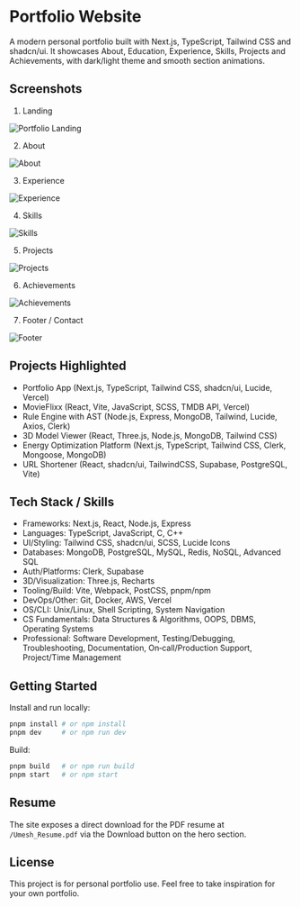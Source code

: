 # Portfolio Website

A modern personal portfolio built with Next.js, TypeScript, Tailwind CSS and shadcn/ui. It showcases About, Education, Experience, Skills, Projects and Achievements, with dark/light theme and smooth section animations.

## Screenshots

1. Landing

![Portfolio Landing](/images/portfolio-landingpage.png)

2. About

![About](/images/pf-about.png)

3. Experience

![Experience](/images/pf-exp.png)

4. Skills

![Skills](/images/pf-skills.png)

5. Projects

![Projects](/images/pf-projects.png)

6. Achievements

![Achievements](/images/pf-achivedments.png)

7. Footer / Contact

![Footer](/images/pf-footer.png)

## Projects Highlighted

- Portfolio App (Next.js, TypeScript, Tailwind CSS, shadcn/ui, Lucide, Vercel)
- MovieFlixx (React, Vite, JavaScript, SCSS, TMDB API, Vercel)
- Rule Engine with AST (Node.js, Express, MongoDB, Tailwind, Lucide, Axios, Clerk)
- 3D Model Viewer (React, Three.js, Node.js, MongoDB, Tailwind CSS)
- Energy Optimization Platform (Next.js, TypeScript, Tailwind CSS, Clerk, Mongoose, MongoDB)
- URL Shortener (React, shadcn/ui, TailwindCSS, Supabase, PostgreSQL, Vite)

## Tech Stack / Skills

- Frameworks: Next.js, React, Node.js, Express
- Languages: TypeScript, JavaScript, C, C++
- UI/Styling: Tailwind CSS, shadcn/ui, SCSS, Lucide Icons
- Databases: MongoDB, PostgreSQL, MySQL, Redis, NoSQL, Advanced SQL
- Auth/Platforms: Clerk, Supabase
- 3D/Visualization: Three.js, Recharts
- Tooling/Build: Vite, Webpack, PostCSS, pnpm/npm
- DevOps/Other: Git, Docker, AWS, Vercel
- OS/CLI: Unix/Linux, Shell Scripting, System Navigation
- CS Fundamentals: Data Structures & Algorithms, OOPS, DBMS, Operating Systems
- Professional: Software Development, Testing/Debugging, Troubleshooting, Documentation, On‑call/Production Support, Project/Time Management

## Getting Started

Install and run locally:

```bash
pnpm install # or npm install
pnpm dev     # or npm run dev
```

Build:

```bash
pnpm build   # or npm run build
pnpm start   # or npm start
```

## Resume

The site exposes a direct download for the PDF resume at `/Umesh_Resume.pdf` via the Download button on the hero section.

## License

This project is for personal portfolio use. Feel free to take inspiration for your own portfolio.
